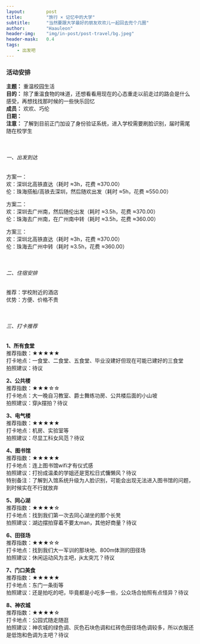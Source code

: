 ```yaml
---
layout:        post
title:         "旅行 × 记忆中的大学"
subtitle:      "当然要跟大学最好的朋友欢欢儿一起回去兜个几圈"
author:        "Haauleon"
header-img:    "img/in-post/post-travel/bg.jpeg"
header-mask:   0.4
tags:
    - 出发吧
---
```


### 活动安排
**主题：** 重温校园生活        
**目的：** 除了重温食物的味道，还想看看用现在的心态重走以前走过的路会是什么感受，再想找找那时候的一些快乐回忆                
**成员：** 欢欢、巧伦     
**日期：**       
**注意：** 了解到目前正门加设了身份验证系统，进入学校需要刷脸识别，届时需尾随在校学生

<br>

###### 一、出发到达
方案一：        
欢：深圳北高铁直达（耗时 ≈3h，花费 ≈370.00）        
伦：珠海搭船/高铁去深圳，然后随欢出发（耗时 ≈5h，花费 ≈550.00）           

方案二：    
欢：深圳去广州南，然后随伦出发（耗时 ≈3.5h，花费 ≈370.00）         
伦：珠海去广州南，在广州南中转（耗时 ≈3.5h，花费 ≈360.00）       

方案三：    
欢：深圳北高铁直达（耗时 ≈3h，花费 ≈370.00）           
伦：珠海去广州中转（耗时 ≈3.5h，花费 ≈360.00）          

<br>

###### 二、住宿安排    
推荐：学校附近的酒店     
优势：方便、价格不贵       

<br>

###### 三、打卡推荐
**1、所有食堂**           
推荐指数：★★★★★      
打卡地点：一食堂、二食堂、五食堂、毕业没建好但现在可能已建好的三食堂       
拍照建议：待议   

**2、公共楼**          
推荐指数：★★★☆☆       
打卡地点：大一晚自习教室、爵士舞练功房、公共楼后面的小山坡         
拍照建议：穿jk摆拍？待议     

**3、电气楼**    
推荐指数：★★★★★         
打卡地点：机房、实验室等         
拍照建议：尽显工科女风范？待议     

**4、图书馆**      
推荐指数：★★★★★     
打卡地点：连上图书馆wifi才有仪式感       
拍照建议：打扮成温柔的学姐还是宽松日式慵懒风？待议         
特别备注：了解到入馆系统升级为人脸识别，可能会出现无法进入图书馆的问题，到时候实在不行就放弃             

**5、同心湖**      
推荐指数：★★★★☆      
打卡地点：找到我们第一次去同心湖坐的那个长凳        
拍照建议：湖边摆拍穿着不要太man，其他好商量？待议            

**6、田径场**       
推荐指数：★★★☆☆       
打卡地点：找到我们大一军训的那块地、800m体测的田径场      
拍照建议：休闲运动风为主吧，jk太突兀？待议     

**7、门口美食**       
推荐指数：★★★★★       
打卡地点：东门一条街等     
拍照建议：还是拍吃的吧，毕竟都是小吃多一些，公众场合拍照有点怪异？待议      

**8、神农城**    
推荐指数：★★★★☆     
打卡地点：公园式随走随逛      
拍照建议：神农城的绿色调、灰色石块色调和红砖色田径场色调较多，所以衣服还是低饱和色调为主吧？待议      